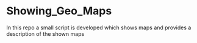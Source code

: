# Showing_Geo_Maps
In this repo a small script is developed which shows maps and provides a description of the shown maps
